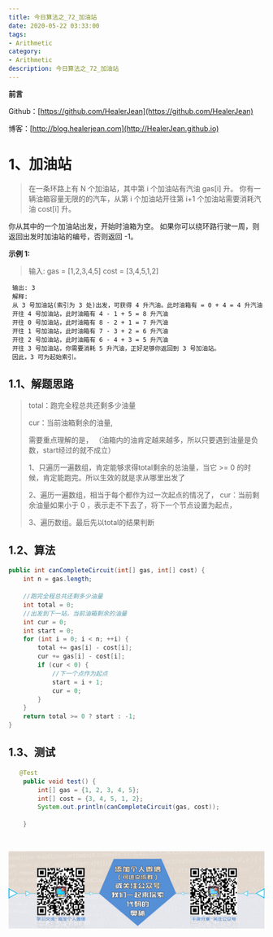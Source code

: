 ```yaml
---
title: 今日算法之_72_加油站
date: 2020-05-22 03:33:00
tags: 
- Arithmetic
category: 
- Arithmetic
description: 今日算法之_72_加油站
---
```


**前言**     

 Github：[https://github.com/HealerJean](https://github.com/HealerJean)         

 博客：[http://blog.healerjean.com](http://HealerJean.github.io)          



# 1、加油站
> 在一条环路上有 N 个加油站，其中第 i 个加油站有汽油 gas[i] 升。 你有一辆油箱容量无限的的汽车，从第 i 个加油站开往第 i+1 个加油站需要消耗汽油 cost[i] 升。      

你从其中的一个加油站出发，开始时油箱为空。 如果你可以绕环路行驶一周，则返回出发时加油站的编号，否则返回 -1。   

 **示例 1:**

> 输入:
> gas  = [1,2,3,4,5]
> cost = [3,4,5,1,2]   



     输出: 3
     解释:
     从 3 号加油站(索引为 3 处)出发，可获得 4 升汽油。此时油箱有 = 0 + 4 = 4 升汽油
     开往 4 号加油站，此时油箱有 4 - 1 + 5 = 8 升汽油
     开往 0 号加油站，此时油箱有 8 - 2 + 1 = 7 升汽油
     开往 1 号加油站，此时油箱有 7 - 3 + 2 = 6 升汽油
     开往 2 号加油站，此时油箱有 6 - 4 + 3 = 5 升汽油
     开往 3 号加油站，你需要消耗 5 升汽油，正好足够你返回到 3 号加油站。
     因此，3 可为起始索引。



## 1.1、解题思路 

>  total：跑完全程总共还剩多少油量   
>
>   cur：当前油箱剩余的油量,   
>
>   需要重点理解的是，    （油箱内的油肯定越来越多，所以只要遇到油量是负数，start经过的就不成立）
>
>   1、只遍历一遍数组，肯定能够求得total剩余的总油量，当它 >= 0 的时候，肯定能跑完。所以生效的就是求从哪里出发了    
>
>   2、遍历一遍数组，相当于每个都作为过一次起点的情况了， cur：当前剩余油量如果小于 0 ，表示走不下去了，将下一个节点设置为起点，   
>
>   3、遍历数组。最后先以total的结果判断     



## 1.2、算法

```java
public int canCompleteCircuit(int[] gas, int[] cost) {
    int n = gas.length;

    //跑完全程总共还剩多少油量
    int total = 0;
    //出发到下一站，当前油箱剩余的油量
    int cur = 0;
    int start = 0;
    for (int i = 0; i < n; ++i) {
        total += gas[i] - cost[i];
        cur += gas[i] - cost[i];
        if (cur < 0) {
            //下一个点作为起点
            start = i + 1;
            cur = 0;
        }
    }
    return total >= 0 ? start : -1;
}
```




## 1.3、测试 

```java
   @Test
    public void test() {
        int[] gas = {1, 2, 3, 4, 5};
        int[] cost = {3, 4, 5, 1, 2};
        System.out.println(canCompleteCircuit(gas, cost));

    }
```



​          

![ContactAuthor](https://raw.githubusercontent.com/HealerJean/HealerJean.github.io/master/assets/img/artical_bottom.jpg)



<link rel="stylesheet" href="https://unpkg.com/gitalk/dist/gitalk.css">

<script src="https://unpkg.com/gitalk@latest/dist/gitalk.min.js"></script> 
<div id="gitalk-container"></div>    
 <script type="text/javascript">
    var gitalk = new Gitalk({
		clientID: `1d164cd85549874d0e3a`,
		clientSecret: `527c3d223d1e6608953e835b547061037d140355`,
		repo: `HealerJean.github.io`,
		owner: 'HealerJean',
		admin: ['HealerJean'],
		id: 'aYvLEiqJkTFtWs2g',
    });
    gitalk.render('gitalk-container');
</script> 

